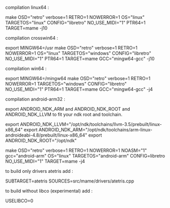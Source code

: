 
compilation linux64 :

make OSD="retro" verbose=1 RETRO=1 NOWERROR=1  OS="linux" TARGETOS="linux" CONFIG="libretro"  NO_USE_MIDI="1" PTR64=1 TARGET=mame  -j10

compilation crosswin64 :

export MINGW64=/usr
make OSD="retro" verbose=1 RETRO=1 NOWERROR=1  OS="linux" TARGETOS="windows" CONFIG="libretro"  NO_USE_MIDI="1" PTR64=1 TARGET=mame GCC="mingw64-gcc"  -j10

compilation win64 :

export MINGW64=/mingw64
make OSD="retro" verbose=1 RETRO=1 NOWERROR=1 TARGETOS="windows" CONFIG="libretro" NO_USE_MIDI="1" PTR64=1 TARGET=mame GCC="mingw64-gcc" -j4

compilation android-arm32 :

export ANDROID_NDK_ARM and ANDROID_NDK_ROOT and ANDROID_NDK_LLVM
to fit your ndk root and toolchain.

export ANDROID_NDK_LLVM="/opt/ndk/toolchains/llvm-3.5/prebuilt/linux-x86_64"
export ANDROID_NDK_ARM="/opt/ndk/toolchains/arm-linux-androideabi-4.8/prebuilt/linux-x86_64"
export ANDROID_NDK_ROOT="/opt/ndk"

make OSD="retro" verbose=1 RETRO=1 NOWERROR=1  NOASM="1" gcc="android-arm" OS="linux" TARGETOS="android-arm" CONFIG=libretro NO_USE_MIDI="1" TARGET=mame -j4

to build only drivers atetris add :

SUBTARGET=atetris SOURCES=src/mame/drivers/atetris.cpp

to build without libco (experimental) add :

USELIBCO=0 
